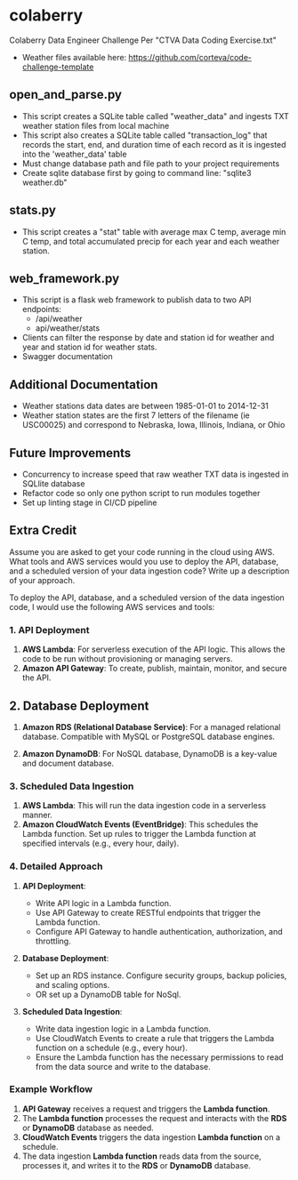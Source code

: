 # colaberry
Colaberry Data Engineer Challenge
Per "CTVA Data Coding Exercise.txt"
- Weather files available here: https://github.com/corteva/code-challenge-template

## open_and_parse.py
- This script creates a SQLite table called "weather_data" and ingests TXT weather station files from local machine
- This script also creates a SQLite table called "transaction_log" that records the start, end, and duration time of each record as it is ingested into the 'weather_data' table
- Must change database path and file path to your project requirements
- Create sqlite database first by going to command line: "sqlite3 weather.db"

## stats.py
- This script creates a "stat" table with average max C temp, average min C temp, and total accumulated precip for each year and each weather station.

## web_framework.py
- This script is a flask web framework to publish data to two API endpoints:
    - /api/weather
    - api/weather/stats
- Clients can filter the response by date and station id for weather and year and station id for weather stats. 
- Swagger documentation 

## Additional Documentation
- Weather stations data dates are between 1985-01-01 to 2014-12-31
- Weather station states are the first 7 letters of the filename (ie USC00025) and correspond to Nebraska, Iowa, Illinois, Indiana, or Ohio

## Future Improvements 
- Concurrency to increase speed that raw weather TXT data is ingested in SQLlite database 
- Refactor code so only one python script to run modules together
- Set up linting stage in CI/CD pipeline

## Extra Credit
Assume you are asked to get your code running in the cloud using AWS. What tools and AWS services would you use to deploy the API, database, and a scheduled version of your data ingestion code? Write up a description of your approach.

To deploy the API, database, and a scheduled version of the data ingestion code, I would use the following AWS services and tools:

### 1. API Deployment
1. **AWS Lambda**: For serverless execution of the API logic. This allows the code to be run without provisioning or managing servers.
2. **Amazon API Gateway**: To create, publish, maintain, monitor, and secure the API.

## 2. Database Deployment
1. **Amazon RDS (Relational Database Service)**: For a managed relational database. Compatible with MySQL or PostgreSQL database engines.

2. **Amazon DynamoDB**: For NoSQL database, DynamoDB is a key-value and document database.

### 3. Scheduled Data Ingestion
1. **AWS Lambda**: This will run the data ingestion code in a serverless manner.
2. **Amazon CloudWatch Events (EventBridge)**: This schedules the Lambda function. Set up rules to trigger the Lambda function at specified intervals (e.g., every hour, daily).

### 4. Detailed Approach
1. **API Deployment**:
   - Write API logic in a Lambda function.
   - Use API Gateway to create RESTful endpoints that trigger the Lambda function.
   - Configure API Gateway to handle authentication, authorization, and throttling.

2. **Database Deployment**:
   - Set up an RDS instance. Configure security groups, backup policies, and scaling options.
   - OR set up a DynamoDB table for NoSql. 

3. **Scheduled Data Ingestion**:
   - Write data ingestion logic in a Lambda function.
   - Use CloudWatch Events to create a rule that triggers the Lambda function on a schedule (e.g., every hour).
   - Ensure the Lambda function has the necessary permissions to read from the data source and write to the database.

### Example Workflow
1. **API Gateway** receives a request and triggers the **Lambda function**.
2. The **Lambda function** processes the request and interacts with the **RDS** or **DynamoDB** database as needed.
3. **CloudWatch Events** triggers the data ingestion **Lambda function** on a schedule.
4. The data ingestion **Lambda function** reads data from the source, processes it, and writes it to the **RDS** or **DynamoDB** database.